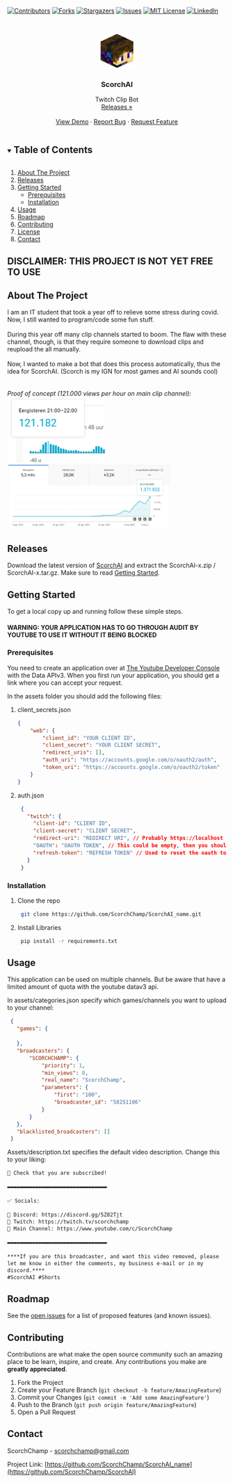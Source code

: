 [![Contributors][contributors-shield]][contributors-url]
[![Forks][forks-shield]][forks-url]
[![Stargazers][stars-shield]][stars-url]
[![Issues][issues-shield]][issues-url]
[![MIT License][license-shield]][license-url]
[![LinkedIn][linkedin-shield]][linkedin-url]



<!-- PROJECT LOGO -->
<br />
<p align="center">
  <a href="https://github.com/ScorchChamp/ScorchAI">
    <img src="images/logo.png" alt="Logo" width="80" height="80">
  </a>

  <h3 align="center">ScorchAI</h3>

  <p align="center">
    Twitch Clip Bot
    <br />
    <a href="https://github.com/ScorchChamp/ScorchAI/releases/">Releases »</a>
    <br />
    <br />
    <a href="https://github.com/ScorchChamp/ScorchAI">View Demo</a>
    ·
    <a href="https://github.com/ScorchChamp/ScorchAI/issues">Report Bug</a>
    ·
    <a href="https://github.com/ScorchChamp/ScorchAI/issues">Request Feature</a>
  </p>
</p>

<details open="open">
  <summary><h2 style="display: inline-block">Table of Contents</h2></summary>
  <ol>
    <li><a href="#about-the-project">About The Project</a></li>
    <li><a href="#releases">Releases</a></li>
    </li>
    <li>
      <a href="#getting-started">Getting Started</a>
      <ul>
        <li><a href="#prerequisites">Prerequisites</a></li>
        <li><a href="#installation">Installation</a></li>
      </ul>
    </li>
    <li><a href="#usage">Usage</a></li>
    <li><a href="#roadmap">Roadmap</a></li>
    <li><a href="#contributing">Contributing</a></li>
    <li><a href="#license">License</a></li>
    <li><a href="#contact">Contact</a></li>
  </ol>
</details>

## <b>DISCLAIMER: THIS PROJECT IS NOT YET FREE TO USE </b>

<!-- ABOUT THE PROJECT -->
## About The Project

I am an IT student that took a year off to relieve some stress during covid. Now, I still wanted to program/code some fun stuff. <br>
<br>
During this year off many clip channels started to boom. The flaw with these channel, though, is that they require someone to download clips and reupload the all manually. <br>
<br>
Now, I wanted to make a bot that does this process automatically, thus the idea for ScorchAI. (Scorch is my IGN for most games and AI sounds cool)
<br>
<br>
<br>
<i>Proof of concept (121.000 views per hour on main clip channel):</i><br>
<img src="assets/121k.png" alt="121.000 views per hour" height="150">
<img src="assets/fullData.png" alt="1.400.000 views per day" height="150">


## Releases
Download the latest version of [ScorchAI](https://github.com/ScorchChamp/ScorchAI/releases/) and extract the ScorchAI-x.zip / ScorchAI-x.tar.gz. Make sure to read <a href="#getting-started">Getting Started</a>.



<!-- GETTING STARTED -->
## Getting Started

To get a local copy up and running follow these simple steps.
#### WARNING: YOUR APPLICATION HAS TO GO THROUGH AUDIT BY YOUTUBE TO USE IT WITHOUT IT BEING BLOCKED</b>

### Prerequisites

You need to create an application over at [The Youtube Developer Console](https://console.cloud.google.com/apis/dashboard) with the Data APIv3. When you first run your application, you should get a link where you can accept your request.

In the assets folder you should add the following files:
1. client_secrets.json
    ```json
   {
        "web": {
            "client_id": "YOUR CLIENT ID",
            "client_secret": "YOUR CLIENT SECRET",
            "redirect_uris": [],
            "auth_uri": "https://accounts.google.com/o/oauth2/auth",
            "token_uri": "https://accounts.google.com/o/oauth2/token"
        }
    }
   ```
2. auth.json
   ```json
    {
      "twitch": {
        "client-id": "CLIENT ID", 
        "client-secret": "CLIENT SECRET", 
        "redirect-uri": "REDIRECT URI", // Probably https://localhost
        "OAUTH": "OAUTH TOKEN", // This could be empty, then you should run initial_oauth.py once
        "refresh-token": "REFRESH TOKEN" // Used to reset the oauth token if it runs out (happens like 10x a day)
      }
    }
   ```

### Installation

1. Clone the repo
   ```sh
    git clone https://github.com/ScorchChamp/ScorchAI_name.git
   ```
1. Install Libraries
   ```sh
    pip install -r requirements.txt
   ```


<!-- USAGE EXAMPLES -->
## Usage

This application can be used on multiple channels. But be aware that have a limited amount of quota with the youtube datav3 api.

In assets/categories.json specify which games/channels you want to upload to your channel:
   ```json
    {
      "games": {

      },
      "broadcasters": {
          "SCORCHCHAMP": {
              "priority": 1,
              "min_views": 0,
              "real_name": "ScorchChamp",
              "parameters": {
                  "first": "100",
                  "broadcaster_id": "58251106"
              }
          }
      },
      "blacklisted_broadcasters": []
    }
   ```


Assets/description.txt specifies the default video description. Change this to your liking:

```
👀 Check that you are subscribed!

▬▬▬▬▬▬▬▬▬▬▬▬▬▬▬▬▬▬▬▬▬▬▬▬▬▬▬▬▬▬▬▬

✅ Socials:

👑 Discord: https://discord.gg/5Z82Tjt 
👑 Twitch: https://twitch.tv/scorchchamp
👑 Main Channel: https://www.youtube.com/c/ScorchChamp

▬▬▬▬▬▬▬▬▬▬▬▬▬▬▬▬▬▬▬▬▬▬▬▬▬▬▬▬▬▬▬▬

****If you are this broadcaster, and want this video removed, please let me know in either the comments, my business e-mail or in my discord.****
#ScorchAI #Shorts
```



<!-- ROADMAP -->
## Roadmap

See the [open issues](https://github.com/ScorchChamp/ScorchAI_name/issues) for a list of proposed features (and known issues).



<!-- CONTRIBUTING -->
## Contributing

Contributions are what make the open source community such an amazing place to be learn, inspire, and create. Any contributions you make are **greatly appreciated**.

1. Fork the Project
2. Create your Feature Branch (`git checkout -b feature/AmazingFeature`)
3. Commit your Changes (`git commit -m 'Add some AmazingFeature'`)
4. Push to the Branch (`git push origin feature/AmazingFeature`)
5. Open a Pull Request

<!-- CONTACT -->
## Contact

ScorchChamp - scorchchamp@gmail.com

Project Link: [https://github.com/ScorchChamp/ScorchAI_name](https://github.com/ScorchChamp/ScorchAI)


[contributors-shield]: https://img.shields.io/github/contributors/ScorchChamp/ScorchAI.svg?style=for-the-badge
[contributors-url]: https://github.com/ScorchChamp/ScorchAI/graphs/contributors
[forks-shield]: https://img.shields.io/github/forks/ScorchChamp/ScorchAI.svg?style=for-the-badge
[forks-url]: https://github.com/ScorchChamp/ScorchAI/network/members
[stars-shield]: https://img.shields.io/github/stars/ScorchChamp/ScorchAI.svg?style=for-the-badge
[stars-url]: https://github.com/ScorchChamp/ScorchAI/stargazers
[issues-shield]: https://img.shields.io/github/issues/ScorchChamp/ScorchAI.svg?style=for-the-badge
[issues-url]: https://github.com/ScorchChamp/ScorchAI/issues
[license-shield]: https://img.shields.io/github/license/ScorchChamp/ScorchAI.svg?style=for-the-badge
[license-url]: https://github.com/ScorchChamp/ScorchAI/blob/master/LICENSE.txt
[linkedin-shield]: https://img.shields.io/badge/-LinkedIn-black.svg?style=for-the-badge&logo=linkedin&colorB=555
[linkedin-url]: https://www.linkedin.com/in/lars-cornelissen-56504520b/
[youtube-url]: https://www.youtube.com/channel/UCYpqUStHIE9CmgDPkAmN4Sg